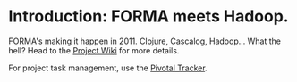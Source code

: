 Introduction: FORMA meets Hadoop.
=================================

FORMA's making it happen in 2011. Clojure, Cascalog, Hadoop... What the hell? Head to the [Project Wiki](https://github.com/sritchie/forma-clj/wiki) for more details.

For project task management, use the [Pivotal Tracker](https://www.pivotaltracker.com/projects/185565).
